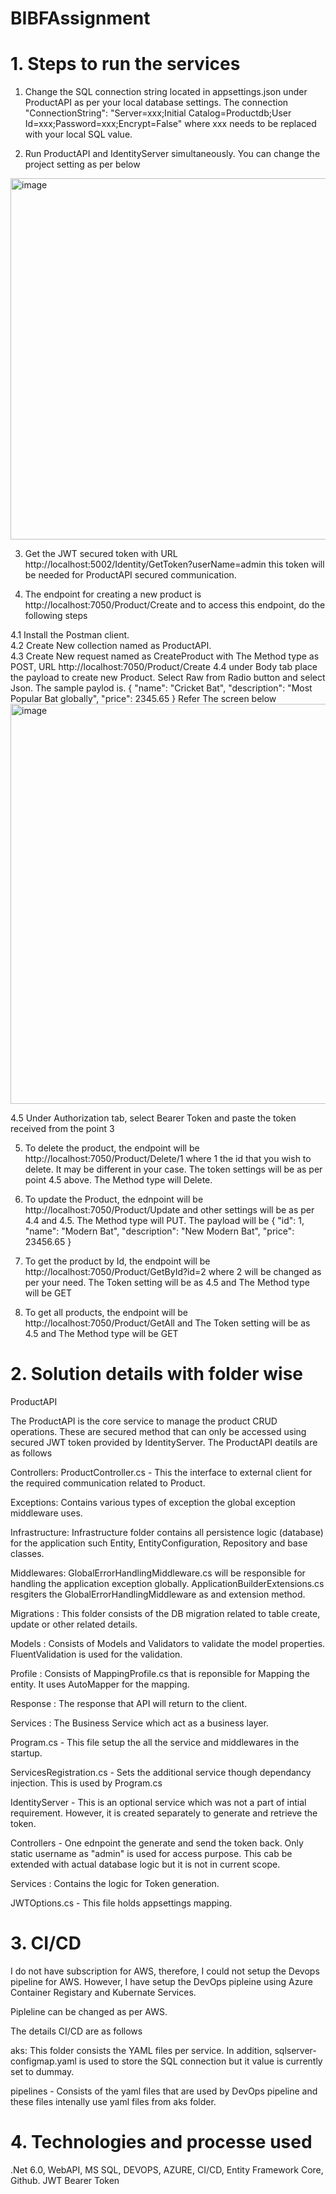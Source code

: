 # BIBFAssignment

# 1. Steps to run the services
 1. Change the SQL connection string located in appsettings.json under ProductAPI as per your local database settings. The connection  
  "ConnectionString": "Server=xxx;Initial Catalog=Productdb;User Id=xxx;Password=xxx;Encrypt=False" where xxx needs to be replaced with your local SQL value.
 
 2. Run ProductAPI and IdentityServer simultaneously. You can change the project setting as per below
 <img width="578" alt="image" src="https://user-images.githubusercontent.com/58332656/230296163-85dd2d07-7c11-4aaa-b063-6e62a3e00585.png">
 
 3. Get the JWT secured token with URL http://localhost:5002/Identity/GetToken?userName=admin this token will be needed for ProductAPI secured communication.
 
 4. The endpoint for creating a new product is http://localhost:7050/Product/Create and to access this endpoint, do the following steps
 
   4.1 Install the Postman client.   
   4.2 Create New collection named as ProductAPI.   
   4.3 Create New request named as CreateProduct with The Method type as POST, URL http://localhost:7050/Product/Create 
   4.4 under Body tab place the payload to create new Product. Select Raw from Radio button and select Json. The sample paylod is. 
          { 
            "name": "Cricket Bat",
            "description": "Most Popular Bat globally",
           "price": 2345.65
          }
      Refer The screen below
    <img width="640" alt="image" src="https://user-images.githubusercontent.com/58332656/230302107-d5a2d14d-ec8f-4838-8f27-c932eaade8f5.png">

   4.5 Under Authorization tab, select Bearer Token and paste the token received from the point 3
   
   5. To delete the product, the endpoint will be http://localhost:7050/Product/Delete/1 where 1 the id that you wish to delete. It may be different in your case.        The token settings will be as per point 4.5 above. The Method type will Delete.
   
   6. To update the Product, the ednpoint will be http://localhost:7050/Product/Update and other settings will be as per 4.4 and 4.5. The Method type will PUT. The         payload will be 
     {
       "id": 1,
       "name": "Modern Bat",
       "description": "New Modern Bat",
       "price": 23456.65
     }
   
   7. To get the product by Id, the endpoint will be http://localhost:7050/Product/GetById?id=2 where 2 will be changed as per your need. The Token setting will be         as 4.5 and The Method type will be GET
   8. To get all products, the endpoint will be http://localhost:7050/Product/GetAll and The Token setting will be as 4.5 and The Method type will be GET

  # 2. Solution details with folder wise 
     
  ProductAPI
       
   The ProductAPI is the core service to manage the product CRUD operations. These are secured method that can only be accessed using secured JWT token                  provided by IdentityServer. The ProductAPI deatils are as follows

   Controllers: ProductController.cs -  This the interface to external client for the required communication related to Product.

   Exceptions: Contains various types of exception the global exception middleware uses.

   Infrastructure:  Infrastructure folder contains all persistence logic (database) for the application such Entity, EntityConfiguration, Repository and base            classes.

   Middlewares:  GlobalErrorHandlingMiddleware.cs will be responsible for handling the application exception globally. ApplicationBuilderExtensions.cs resgiters                      the GlobalErrorHandlingMiddleware as and extension method.

   Migrations : This folder consists of the DB migration related to table create, update or other related details.

   Models : Consists of Models and Validators to validate the model properties. FluentValidation is used for the validation.

   Profile : Consists of MappingProfile.cs that is reponsible for Mapping the entity. It uses AutoMapper for the mapping.

   Response : The response that API will return to the client.       

   Services : The Business Service which act as a business layer.

   Program.cs  -  This file setup the all the service and middlewares in the startup.

   ServicesRegistration.cs - Sets the additional service though dependancy injection. This is used by Program.cs



   IdentityServer -  This is an optional service which was not a part of intial requirement. However, it is created separately to generate and retrieve the               token.

   Controllers -  One ednpoint the generate and send the token back. Only static username as "admin" is used for access purpose. This cab be extended with actual                    database logic but it is not in current scope.

   Services : Contains the logic for Token generation.

   JWTOptions.cs -  This file holds appsettings mapping.
       
 
 # 3. CI/CD
 
 I do not have subscription for AWS, therefore, I could not setup the Devops pipeline for AWS. However, I have setup the DevOps pipleine using Azure Container   Registary and Kubernate Services. 
 
 Pipleline can be changed as per AWS.
 
 The details CI/CD are as follows 
 
 aks: This folder consists the YAML files per service. In addition, sqlserver-configmap.yaml is used to store the SQL connection but it value is currently set to dummay.
 
 pipelines -  Consists of the yaml files that are used by DevOps pipeline and these files intenally use yaml files from aks folder.
 
 
 # 4. Technologies and processe used
 
 .Net 6.0, WebAPI, MS SQL, DEVOPS, AZURE, CI/CD, Entity Framework Core, Github. JWT Bearer Token
       
       
   
    
    
     
   
